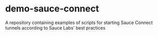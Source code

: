 # demo-sauce-connect
A repository containing examples of scripts for starting Sauce Connect tunnels according to Sauce Labs' best practices
